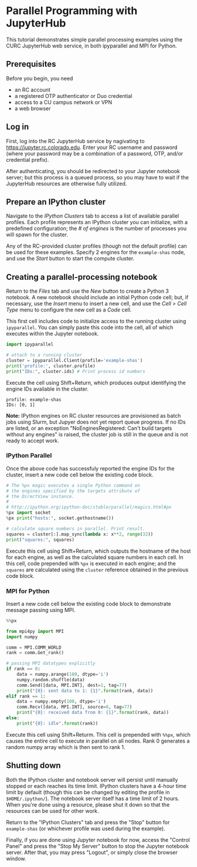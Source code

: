 # Parallel Programming with JupyterHub
This tutorial demonstrates simple parallel processing examples using the CURC JupyterHub web service, in both ipyparallel and MPI for Python.

## Prerequisites
Before you begin, you need
* an RC account
* a registered OTP authenticator or Duo credential
* access to a CU campus network or VPN
* a web browser

## Log in
First, log into the RC JupyterHub service by nagivating to https://jupyter.rc.colorado.edu. Enter your RC username and password (where your password may be a combination of a password, OTP, and/or credential prefix).

After authenticating, you should be redirected to your Jupyter notebook server; but this process is a queued process, so you may have to wait if the JupyterHub resources are otherwise fully utilized.

## Prepare an IPython cluster
Navigate to the _IPython Clusters_ tab to access a list of available parallel profiles. Each profile represents an IPython cluster you can initialize, with a predefined configuration; the _# of engines_ is the number of processes you will spawn for the cluster.

Any of the RC-provided cluster profiles (though not the default profile) can be used for these examples. Specify 2 engines for the `example-shas` node, and use the _Start_ button to start the compute cluster.

## Creating a parallel-processing notebook
Return to the _Files_ tab and use the _New_ button to create a Python 3 notebook. A new notebook should include an initial Python code cell; but, if necessary, use the _Insert_ menu to insert a new cell, and use the _Cell > Cell Type_ menu to configure the new cell as a _Code_ cell.

This first cell includes code to initialize access to the running cluster using `ipyparallel`. You can simply paste this code into the cell, all of which executes within the Jupyter notebook.

```python
import ipyparallel

# attach to a running cluster
cluster = ipyparallel.Client(profile='example-shas')
print('profile:', cluster.profile)
print("IDs:", cluster.ids) # Print process id numbers
```

Execute the cell using Shift+Return, which produces output identifying the engine IDs available in the cluster.

```
profile: example-shas
IDs: [0, 1]
```

**Note:** IPython engines on RC cluster resources are provisioned as batch jobs using Slurm, but Jupyer does not yet report queue progress. If no IDs are listed, or an exception "NoEnginesRegistered: Can't build targets without any engines" is raised, the cluster job is still in the queue and is not ready to accept work.

### IPython Parallel
Once the above code has successfuly reported the engine IDs for the cluster, insert a new code cell below the existing code block.

```python
# The %px magic executes a single Python command on
# the engines specified by the targets attribute of
# the DirectView instance.
#
# http://ipython.org/ipython-doc/stable/parallel/magics.html#px
%px import socket
%px print("hosts:", socket.gethostname())

# calculate square numbers in parallel. Print result.
squares = cluster[:].map_sync(lambda x: x**2, range(32))
print("squares:", squares)
```

Execute this cell using Shift+Return, which outputs the hostname of the host for each engine, as well as the calculated square numbers in each cell. In this cell, code prepended with `%px` is executed in each engine; and the `squares` are calculated using the `cluster` reference obtained in the previous code block.

### MPI for Python
Insert a new code cell below the existing code block to demonstrate message passing using MPI.

```python
%%px

from mpi4py import MPI
import numpy

comm = MPI.COMM_WORLD
rank = comm.Get_rank()

# passing MPI datatypes explicitly
if rank == 0:
    data = numpy.arange(100, dtype='i')
    numpy.random.shuffle(data)
    comm.Send([data, MPI.INT], dest=1, tag=77)
    print("{0}: sent data to 1: {1}".format(rank, data))
elif rank == 1:
    data = numpy.empty(100, dtype='i')
    comm.Recv([data, MPI.INT], source=0, tag=77)
    print("{0}: received data from 0: {1}".format(rank, data))
else:
    print("{0}: idle".format(rank))
```

Execute this cell using Shift+Returm. This cell is prepended with `%%px`, which causes the entire cell to execute in parallel on all nodes. Rank 0 generates a random numpy array which is then sent to rank 1.

## Shutting down
Both the IPython cluster and notebook server will persist until manually stopped or each reaches its time limit. IPython clusters have a 4-hour time limit by default (though this can be changed by editing the profile in `$HOME/.ipython/`). The notebook server itself has a time limit of 2 hours. When you're done using a resource, please shut it down so that the resources can be used for other work.

Return to the "IPython Clusters" tab and press the "Stop" button for `example-shas` (or whichever profile was used during the example).

Finally, if you are done using Jupyter notebook for now, access the "Control Panel" and press the "Stop My Server" button to stop the Jupyter notebook server. After that, you may press "Logout", or simply close the browser window.
